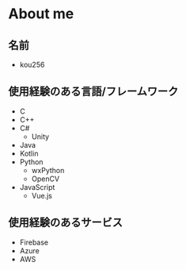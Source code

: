 # About me

## 名前
- kou256

## 使用経験のある言語/フレームワーク
- C
- C++
- C#
  - Unity
- Java
- Kotlin
- Python
  - wxPython
  - OpenCV
- JavaScript
  - Vue.js

## 使用経験のあるサービス
- Firebase
- Azure
- AWS